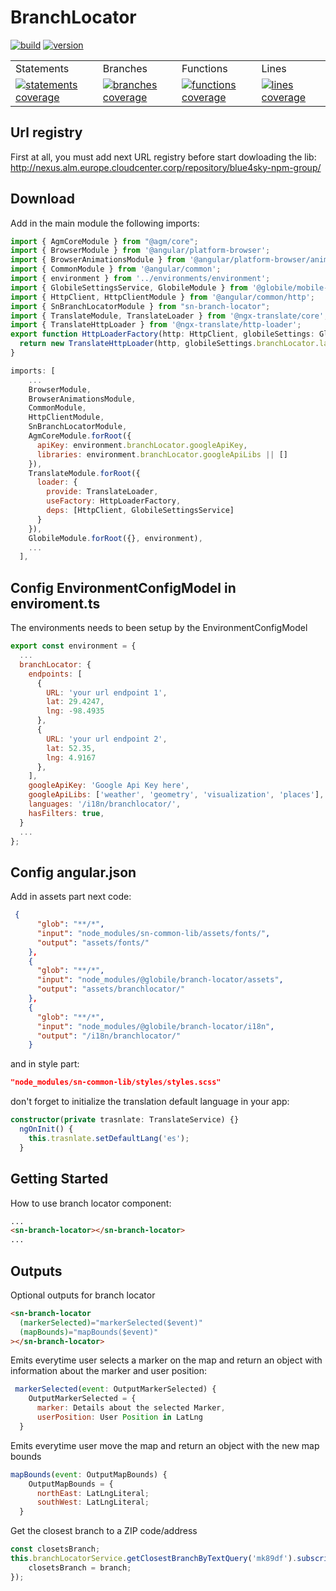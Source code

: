 # BranchLocator
<a href="https://nexus.devops.blue4sky.com/" rel="nofollow"><img id="Build" src="https://img.shields.io/badge/Build-OK-green.svg" alt="build"></a>
<a href="https://nexus.devops.blue4sky.com/" rel="nofollow"><img id="Version" src="https://img.shields.io/badge/Version-1.0.27-green.svg" alt="version"></a>
<table id="Coverage">
<tr><td>Statements</td><td>Branches</td><td>Functions</td><td>Lines</td></tr>
<tr>
<td>
<a href="https://nexus.devops.blue4sky.com/" rel="nofollow"><img id="Statements" src="https://img.shields.io/badge/Coverage-90.29%25-green.svg" alt="statements coverage"></a>
</td>
<td>
<a href="https://nexus.devops.blue4sky.com/" rel="nofollow"><img id="Branches" src="https://img.shields.io/badge/Coverage-76.87%25-green.svg" alt="branches coverage"></a>
</td>
<td>
<a href="https://nexus.devops.blue4sky.com/" rel="nofollow"><img id="Functions" src="https://img.shields.io/badge/Coverage-83.64%25-green.svg" alt="functions coverage"></a>
</td>
<td>
<a href="https://nexus.devops.blue4sky.com/" rel="nofollow"><img id="Lines" src="https://img.shields.io/badge/Coverage-89.99%25-green.svg" alt="lines coverage"></a>
</td>
</tr>
</table>

## Url registry
First at all, you must add next URL registry before start dowloading the lib:
http://nexus.alm.europe.cloudcenter.corp/repository/blue4sky-npm-group/

## Download
Add in the main module the following imports:
```typescript
import { AgmCoreModule } from "@agm/core";
import { BrowserModule } from '@angular/platform-browser';
import { BrowserAnimationsModule } from '@angular/platform-browser/animations';
import { CommonModule } from '@angular/common';
import { environment } from '../environments/environment';
import { GlobileSettingsService, GlobileModule } from '@globile/mobile-services';
import { HttpClient, HttpClientModule } from '@angular/common/http';
import { SnBranchLocatorModule } from "sn-branch-locator";
import { TranslateModule, TranslateLoader } from '@ngx-translate/core';
import { TranslateHttpLoader } from '@ngx-translate/http-loader';
export function HttpLoaderFactory(http: HttpClient, globileSettings: GlobileSettingsService) {
  return new TranslateHttpLoader(http, globileSettings.branchLocator.languages, '.json');
}
```
```js
imports: [
    ...
    BrowserModule,
    BrowserAnimationsModule,
    CommonModule,
    HttpClientModule,
    SnBranchLocatorModule,
    AgmCoreModule.forRoot({
      apiKey: environment.branchLocator.googleApiKey,
      libraries: environment.branchLocator.googleApiLibs || []
    }),
    TranslateModule.forRoot({
      loader: {
        provide: TranslateLoader,
        useFactory: HttpLoaderFactory,
        deps: [HttpClient, GlobileSettingsService]
      }
    }),
    GlobileModule.forRoot({}, environment),
    ...
  ],
```
## Config EnvironmentConfigModel in enviroment.ts
The environments needs to been setup by the EnvironmentConfigModel
```js
export const environment = {
  ...
  branchLocator: {
    endpoints: [
      {
        URL: 'your url endpoint 1',
        lat: 29.4247,
        lng: -98.4935
      },
      {
        URL: 'your url endpoint 2',
        lat: 52.35,
        lng: 4.9167
      },
    ],
    googleApiKey: 'Google Api Key here',
    googleApiLibs: ['weather', 'geometry', 'visualization', 'places'],
    languages: '/i18n/branchlocator/',
    hasFilters: true,
  }
  ...
};
```
## Config angular.json
Add in assets part next code:
```json
 {
      "glob": "**/*",
      "input": "node_modules/sn-common-lib/assets/fonts/",
      "output": "assets/fonts/"
    },
    {
      "glob": "**/*",
      "input": "node_modules/@globile/branch-locator/assets",
      "output": "assets/branchlocator/"
    },
    {
      "glob": "**/*",
      "input": "node_modules/@globile/branch-locator/i18n",
      "output": "/i18n/branchlocator/"
    }
```
and in style part:
```json
"node_modules/sn-common-lib/styles/styles.scss"
```
don't forget to initialize the translation default language in your app:
```typescript
constructor(private trasnlate: TranslateService) {}
  ngOnInit() {
    this.trasnlate.setDefaultLang('es');
  }
```
## Getting Started
How to use branch locator component:
```html
...
<sn-branch-locator></sn-branch-locator>
...
```
## Outputs
Optional outputs for branch locator
```html
<sn-branch-locator
  (markerSelected)="markerSelected($event)"
  (mapBounds)="mapBounds($event)"
></sn-branch-locator>
```
Emits everytime user selects a marker on the map and return an object with information about the
marker and user position:
```js
 markerSelected(event: OutputMarkerSelected) {
    OutputMarkerSelected = {
      marker: Details about the selected Marker,
      userPosition: User Position in LatLng
  }
```
Emits everytime user move the map and return an object with the new map bounds
```js
mapBounds(event: OutputMapBounds) {
    OutputMapBounds = {
      northEast: LatLngLiteral;
      southWest: LatLngLiteral;
  }
```
Get the closest branch to a ZIP code/address
```js
const closetsBranch;
this.branchLocatorService.getClosestBranchByTextQuery('mk89df').subscribe(branch => {
    closetsBranch = branch;
});
```

